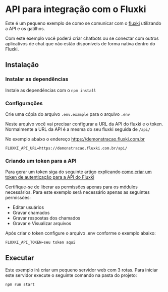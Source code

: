 # API para integração com o Fluxki

Este é um pequeno exemplo de como se comunicar com o [fluxki](https://www.fluxki.com.br) utilizando a API e os gatilhos.

Com este exemplo você poderá criar chatbots ou se conectar com outros aplicativos de chat que não estão disponíveis de forma nativa dentro do Fluxki.

## Instalação

### Instalar as dependências

Instale as dependências com o `npm install`

### Configurações 

Crie uma cópia do arquivo `.env.example` para o arquivo `.env`

Neste arquivo você vai precisar configurar a URL da API do fluxki e o token. Normalmente a URL da API é a mesma do seu fluxki seguida de `/api/`

No exemplo abaixo o endereço https://demonstracao.fluxki.com.br

```
FLUXKI_API_URL=https://demonstracao.fluxki.com.br/api/
```

### Criando um token para a API

Para gerar um token siga do seguinte artigo explicando [como criar um token de autenticação para a API do Fluxki](https://suporte.cimsw.com.br/bc/autenticao/209)

Certifique-se de liberar as permissões apenas para os módulos necessários. Para este exemplo será necessário apenas as seguintes permissões:

* Editar usuários
* Gravar chamados
* Gravar respostas dos chamados
* Gravar e Visualizar arquivos

Após criar o token configure o arquivo .env conforme o exemplo abaixo:

```
FLUXKI_API_TOKEN=seu token aqui
```

## Executar

Este exemplo irá criar um pequeno servidor web com 3 rotas. Para iniciar este servidor execute o seguinte comando na pasta do projeto:

``` bash
npm run start
```